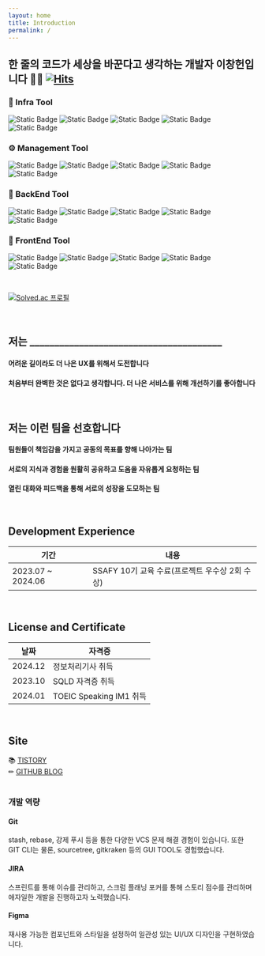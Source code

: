 ```yaml
---
layout: home
title: Introduction
permalink: /
---
```


## 한 줄의 코드가 세상을 바꾼다고 생각하는 개발자 이창헌입니다 🙋‍♂ [![Hits](https://hits.seeyoufarm.com/api/count/incr/badge.svg?url=https%3A%2F%2Fgithub.com%2Fchangbill&count_bg=%23D9D9D9&title_bg=%23AEADA7&icon=&icon_color=%23E7E7E7&title=hits&edge_flat=false)](https://hits.seeyoufarm.com)

### 🎁 Infra Tool
![Static Badge](https://img.shields.io/badge/Amazon-AWS-232F3E?style=for-the-badge&logo=amazonaws&logoColor=white)
![Static Badge](https://img.shields.io/badge/Docker-2496ED?style=for-the-badge&logo=Docker&logoColor=white)
![Static Badge](https://img.shields.io/badge/nginx-%23009639.svg?style=for-the-badge&logo=nginx&logoColor=white)
![Static Badge](https://img.shields.io/badge/jenkins-%232C5263.svg?style=for-the-badge&logo=jenkins&logoColor=white)
![Static Badge](https://img.shields.io/badge/github%20actions-%232671E5.svg?style=for-the-badge&logo=githubactions&logoColor=white)

### ⚙️ Management Tool
![Static Badge](https://img.shields.io/badge/JIRA-%230052CC?style=for-the-badge&logo=jira&logoColor=white)
![Static Badge](https://img.shields.io/badge/Git-F05032?style=for-the-badge&logo=git&logoColor=white)
![Static Badge](https://img.shields.io/badge/FIGMA-%23F24E1E?style=for-the-badge&logo=figma&logoColor=white)
![Static Badge](https://img.shields.io/badge/NOTION-%23000000?style=for-the-badge&logo=notion&logoColor=white)
![Static Badge](https://img.shields.io/badge/Postman-FF6C37?style=for-the-badge&logo=postman&logoColor=white)

### 🌱 BackEnd Tool
![Static Badge](https://img.shields.io/badge/INTELLIJ-black?style=for-the-badge&logo=intellijidea&logoColor=white)
![Static Badge](https://img.shields.io/badge/mysql-4479A1.svg?style=for-the-badge&logo=mysql&logoColor=white)
![Static Badge](https://img.shields.io/badge/SPRING%20BOOT-%236DB33F?style=for-the-badge&logo=springboot&logoColor=white)
![Static Badge](https://img.shields.io/badge/SPRING-%236DB33F?style=for-the-badge&logo=spring&logoColor=white)
![Static Badge](https://img.shields.io/badge/Java-ED8B00?style=for-the-badge&logo=openjdk&logoColor=white)

### 🍊 FrontEnd Tool
![Static Badge](https://img.shields.io/badge/Flutter-02569B?style=for-the-badge&logo=flutter&logoColor=white)
![Static Badge](https://img.shields.io/badge/Dart-0175C2?style=for-the-badge&logo=dart&logoColor=white)
![Static Badge](https://img.shields.io/badge/HTML-%23E34F26?style=for-the-badge&logo=html5&logoColor=white)
![Static Badge](https://img.shields.io/badge/CSS-%231572B6?style=for-the-badge&logo=css3&logoColor=white)
![Static Badge](https://img.shields.io/badge/JAVASCRIPT-%23F7DF1E?style=for-the-badge&logo=javascript&logoColor=white)

<br>

[![Solved.ac
프로필](http://mazassumnida.wtf/api/generate_badge?boj=changbill)](https://solved.ac/changbill)
<br>
<br>
<br>

## 저는 _______________________________________
#### 어려운 길이라도 더 나은 UX를 위해서 도전합니다
#### 처음부터 완벽한 것은 없다고 생각합니다. 더 나은 서비스를 위해 개선하기를 좋아합니다
<br>

## 저는 이런 팀을 선호합니다
#### 팀원들이 책임감을 가지고 공동의 목표를 향해 나아가는 팀
#### 서로의 지식과 경험을 원활히 공유하고 도움을 자유롭게 요청하는 팀
#### 열린 대화와 피드백을 통해 서로의 성장을 도모하는 팀
<br>

## Development Experience

| 기간 | 내용|
|------|--------|
| 2023.07 ~ 2024.06 | SSAFY 10기 교육 수료(프로젝트 우수상 2회 수상) |
<br>

## License and Certificate

| 날짜     | 자격증                        |
|---------|-----------------------------|
| 2024.12 | 정보처리기사 취득           |
| 2023.10 | SQLD 자격증 취득            |
| 2024.01 | TOEIC Speaking IM1 취득 |
<br>

## Site
📚 [TISTORY](https://poloopy.tistory.com/) <br/> 
✏ [GITHUB BLOG](https://changbill.github.io/) <br/> 
<br>


### 개발 역량

#### Git
stash, rebase, 강제 푸시 등을 통한 다양한 VCS 문제 해결 경험이 있습니다. 또한 GIT CLI는 물론, sourcetree, gitkraken 등의 GUI TOOL도 경험했습니다.

#### JIRA
스프린트를 통해 이슈를 관리하고, 스크럼 플래닝 포커를 통해 스토리 점수를 관리하며 애자일한 개발을 진행하고자 노력했습니다.

#### Figma
재사용 가능한 컴포넌트와 스타일을 설정하여 일관성 있는 UI/UX 디자인을 구현하였습니다.

<br>
<br>
<br>
<br>
